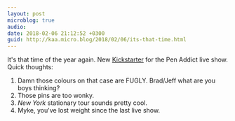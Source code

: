 ```yaml
---
layout: post
microblog: true
audio: 
date: 2018-02-06 21:12:52 +0300
guid: http://kaa.micro.blog/2018/02/06/its-that-time.html
---
```

It's that time of the year again. New [Kickstarter](https://www.kickstarter.com/projects/637878316/the-pen-addict-live-2018-relaycon-atlanta-and-toro) for the Pen Addict live show. Quick thoughts:

1. Damn those colours on that case are FUGLY. Brad/Jeff what are you boys thinking?
2. Those pins are too wonky. 
3. _New York_ stationary tour sounds pretty cool.
4. Myke, you've lost weight since the last live show.
